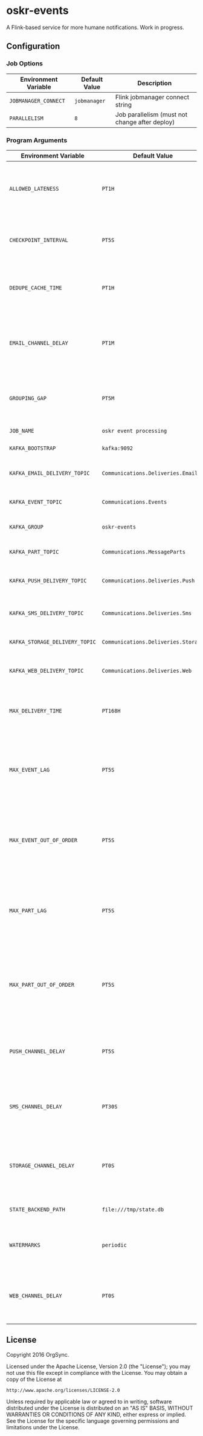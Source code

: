 # oskr-events

A Flink-based service for more humane notifications. Work in progress.

## Configuration

### Job Options

| Environment Variable | Default Value | Description                                    |
|----------------------|---------------|------------------------------------------------|
| `JOBMANAGER_CONNECT` | `jobmanager`  | Flink jobmanager connect string                |
| `PARALLELISM`        | `8`           | Job parallelism (must not change after deploy) |


### Program Arguments

| Environment Variable           | Default Value                       | Description                                                                                     |
|--------------------------------|-------------------------------------|-------------------------------------------------------------------------------------------------|
| `ALLOWED_LATENESS`             | `PT1H`                              | maximum allowed grouped message lateness in (ISO 8601 duration)                                 |
| `CHECKPOINT_INTERVAL`          | `PT5S`                              | interval between state snapshots (ISO 8601 duration)                                            |
| `DEDUPE_CACHE_TIME`            | `PT1H`                              | size of the message deduplication cache (ISO 8601 duration)                                     |
| `EMAIL_CHANNEL_DELAY`          | `PT1M`                              | default delay before sending a message to email channel (ISO 8601 duration)                     |
| `GROUPING_GAP`                 | `PT5M`                              | default grouped message session gap (ISO 8601 duration)                                         |
| `JOB_NAME`                     | `oskr event processing`             | Flink job name                                                                                  |
| `KAFKA_BOOTSTRAP`              | `kafka:9092`                        | Kafka broker bootstrap                                                                          |
| `KAFKA_EMAIL_DELIVERY_TOPIC`   | `Communications.Deliveries.Email`   | Kafka topic for email delivery events                                                           |
| `KAFKA_EVENT_TOPIC`            | `Communications.Events`             | Kafka topic for incoming events                                                                 |
| `KAFKA_GROUP`                  | `oskr-events`                       | Kafka consumer group                                                                            |
| `KAFKA_PART_TOPIC`             | `Communications.MessageParts`       | Kafka topic for incoming messages                                                               |
| `KAFKA_PUSH_DELIVERY_TOPIC`    | `Communications.Deliveries.Push`    | Kafka topic for push delivery events                                                            |
| `KAFKA_SMS_DELIVERY_TOPIC`     | `Communications.Deliveries.Sms`     | Kafka topic for sms delivery events                                                             |
| `KAFKA_STORAGE_DELIVERY_TOPIC` | `Communications.Deliveries.Storage` | Kafka topic for delivery storage                                                                |
| `KAFKA_WEB_DELIVERY_TOPIC`     | `Communications.Deliveries.Web`     | Kafka topic for web delivery events                                                             |
| `MAX_DELIVERY_TIME`            | `PT168H`                            | maximum time to wait for delivery to arrive (ISO 8601 duration)                                 |
| `MAX_EVENT_LAG`                | `PT5S`                              | for `periodic` strategy, maximum lag before an event is considered late (ISO 8601 duration)     |
| `MAX_EVENT_OUT_OF_ORDER`       | `PT5S`                              | for `bounded` strategy, maximum amount of time events can be out of order (ISO 8601 duration)   |
| `MAX_PART_LAG`                 | `PT5S`                              | for `periodic` strategy, maximum lag before a message is considered late (ISO 8601 duration)    |
| `MAX_PART_OUT_OF_ORDER`        | `PT5S`                              | for `bounded` strategy, maximum amount of time messages can be out of order (ISO 8601 duration) |
| `PUSH_CHANNEL_DELAY`           | `PT5S`                              | default delay before sending a message to push channel (ISO 8601 duration)                      |
| `SMS_CHANNEL_DELAY`            | `PT30S`                             | default delay before sending a message to SMS channel (ISO 8601 duration)                       |
| `STORAGE_CHANNEL_DELAY`        | `PT0S`                              | default delay before sending a message to storage channel (ISO 8601 duration)                   |
| `STATE_BACKEND_PATH`           | `file:///tmp/state.db`              | path to state database (file or HDFS)                                                           |
| `WATERMARKS`                   | `periodic`                          | event time watermarking strategy, either `periodic` or `bounded`                                |
| `WEB_CHANNEL_DELAY`            | `PT0S`                              | default delay before sending a message to web channel (ISO 8601 duration)                       |

## License

Copyright 2016 OrgSync.

Licensed under the Apache License, Version 2.0 (the "License");
you may not use this file except in compliance with the License.
You may obtain a copy of the License at

    http://www.apache.org/licenses/LICENSE-2.0

Unless required by applicable law or agreed to in writing, software
distributed under the License is distributed on an "AS IS" BASIS,
WITHOUT WARRANTIES OR CONDITIONS OF ANY KIND, either express or implied.
See the License for the specific language governing permissions and
limitations under the License.
